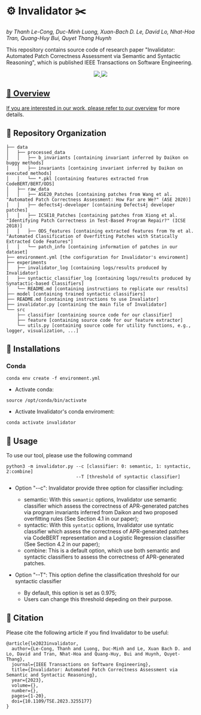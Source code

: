# ⚙️ Invalidator ✂️
*by Thanh Le-Cong, Duc-Minh Luong, Xuan-Bach D. Le, David Lo, Nhat-Hoa Tran, Quang-Huy Bui, Quyet Thang Huynh*

This repository contains source code of research paper "Invalidator: Automated Patch Correctness Assessment via Semantic and Syntactic Reasoning", which is published IEEE Transactions on Software Engineering.

<p align="center">
    <a href="https://ieeexplore.ieee.org/document/10066209"><img src="https://img.shields.io/badge/Journal-IEEE TSE Volume 49 (2023)-green?style=for-the-badge">
    <a href="https://arxiv.org/pdf/2301.01113.pdf"><img src="https://img.shields.io/badge/arXiv-2301.01113-b31b1b.svg?style=for-the-badge">
    <br>
</p>

## 📃 Overview
If you are interested in our work, please refer to our [overview](https://github.com/thanhlecongg/Invalidator/overview.md) for more details.
      
## 🏁 Repository Organization

```
├── data
│   ├── processed_data
│   │   ├── b_invariants [containing invariant inferred by Daikon on buggy methods]
│   │   ├── invariants [containing invariant inferred by Daikon on executed methods]
│   │   └── *.pkl [containing features extracted from CodeBERT/BERT/ODS]
│   ├── raw_data
│   │   ├── ASE20_Patches [containing patches from Wang et al. "Automated Patch Correctness Assessment: How Far are We?" (ASE 2020)]
│   │   ├── defects4j-developer [containing Defects4j developer patches]
│   │   ├── ICSE18_Patches [containing patches from Xiong et al. "Identifying Patch Correctness in Test-Based Program Repair?" (ICSE 2018)]
│   │   ├── ODS_features [containing extracted features from Ye et al. "Automated Classification of Overfitting Patches with Statically Extracted Code Features"]
│   │   └── patch_info [containing information of patches in our dataset]
├── environment.yml [the configuration for Invalidator's enviroment]
├── experiments
│   ├── invalidator_log [containing logs/results produced by Invalidator]
│   ├── syntactic_classifier_log [containing logs/results produced by Synatactic-based Classifiers]
│   └── README.md [containing instructions to replicate our results]
├── model [containing trained syntactic classifiers]
├── README.md [containing instructions to use Invaliator]
├── invalidator.py [containing the main file of Invalidator]
└── src
    ├── classifier [containing source code for our classifier]
    ├── feature [containing source code for our feature extractor]
    └── utils.py [containing source code for utility functions, e.g., logger, visualization, ...]
```

## 🔧 Installations
### Conda
```
conda env create -f environment.yml
```

- Activate conda:
```
source /opt/conda/bin/activate
```
- Activate Invalidator's conda enviroment: 
```
conda activate invalidator
```

## 🚀 Usage
To use our tool, please use the following command
```
python3 -m invalidator.py --c [classifier: 0: semantic, 1: syntactic, 2:combine]
                          --T [threshold of syntactic classifier] 
```
- Option "--c": Invalidator provide three option for classifier including:
    - semantic: With this `semantic` options, Invalidator use semantic classifier which assess the correctness of APR-generated patches via program invariants inferred from Daikon and two proposed overfitting rules (See Section 4.1 in our paper);
    - syntactic: With this `syntatic` options, Invalidator use syntatic classifier which assess the correctness of APR-generated patches via CodeBERT representation and a Logistic Regression classifier (See Section 4.2 in our paper);
    - combine: This is a default option, which use both semantic and syntactic classifiers to assess the correctness of APR-generated patches. 
    
 - Option "--T": This option define the classification threshold for our syntactic classifier
    - By default, this option is set as 0.975;
    - Users can change this threshold depeding on their purpose.

## 📜 Citation
Please cite the following article if you find Invalidator to be useful:

```
@article{le2023invalidator,
  author={Le-Cong, Thanh and Luong, Duc-Minh and Le, Xuan Bach D. and Lo, David and Tran, Nhat-Hoa and Quang-Huy, Bui and Huynh, Quyet-Thang},
  journal={IEEE Transactions on Software Engineering}, 
  title={Invalidator: Automated Patch Correctness Assessment via Semantic and Syntactic Reasoning}, 
  year={2023},
  volume={},
  number={},
  pages={1-20},
  doi={10.1109/TSE.2023.3255177}
}
```

